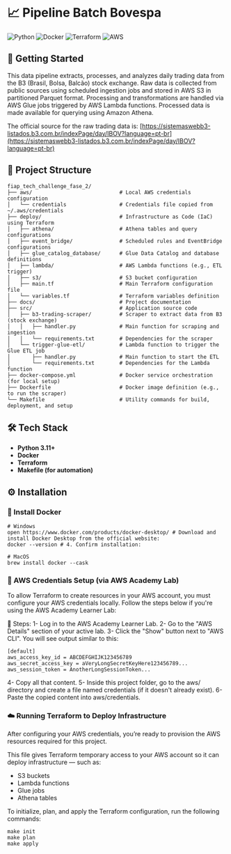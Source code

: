 # 📈 Pipeline Batch Bovespa

![Python](https://img.shields.io/badge/python-3670A0?style=for-the-badge&logo=python&logoColor=ffdd54) ![Docker](https://img.shields.io/badge/docker-%230db7ed.svg?style=for-the-badge&logo=docker&logoColor=white) ![Terraform](https://img.shields.io/badge/terraform-%235835CC.svg?style=for-the-badge&logo=terraform&logoColor=white) ![AWS](https://img.shields.io/badge/AWS-%23FF9900.svg?style=for-the-badge&logo=amazon-aws&logoColor=white)

## 🏁 Getting Started

This data pipeline extracts, processes, and analyzes daily trading data from the B3 (Brasil, Bolsa, Balcão) stock exchange.
Raw data is collected from public sources using scheduled ingestion jobs and stored in AWS S3 in partitioned Parquet format. Processing and transformations are handled via AWS Glue jobs triggered by AWS Lambda functions. Processed data is made available for querying using Amazon Athena.

The official source for the raw trading data is: [https://sistemaswebb3-listados.b3.com.br/indexPage/day/IBOV?language=pt-br](https://sistemaswebb3-listados.b3.com.br/indexPage/day/IBOV?language=pt-br)

## 📁 Project Structure

```
fiap_tech_challenge_fase_2/
├── aws/                            # Local AWS credentials configuration
│   └── credentials                 # Credentials file copied from ~/.aws/credentials
├── deploy/                         # Infrastructure as Code (IaC) using Terraform
│   ├── athena/                     # Athena tables and query configurations
│   ├── event_bridge/               # Scheduled rules and EventBridge configurations
│   ├── glue_catalog_database/      # Glue Data Catalog and database definitions
│   ├── lambda/                     # AWS Lambda functions (e.g., ETL trigger)
│   ├── s3/                         # S3 bucket configuration
│   ├── main.tf                     # Main Terraform configuration file
│   └── variables.tf                # Terraform variables definition
├── docs/                           # Project documentation
├── src/                            # Application source code
│   ├── b3-trading-scraper/         # Scraper to extract data from B3 (stock exchange)
│   │   ├── handler.py              # Main function for scraping and ingestion
│   │   └── requirements.txt        # Dependencies for the scraper
│   └── trigger-glue-etl/           # Lambda function to trigger the Glue ETL job
│       ├── handler.py              # Main function to start the ETL
│       └── requirements.txt        # Dependencies for the Lambda function
├── docker-compose.yml              # Docker service orchestration (for local setup)
├── Dockerfile                      # Docker image definition (e.g., to run the scraper)
└── Makefile                        # Utility commands for build, deployment, and setup
```

## 🛠️ Tech Stack

- **Python 3.11+** 
- **Docker**  
- **Terraform**  
- **Makefile (for automation)**

## ⚙️ Installation

### 🐳 Install Docker

```
# Windows
open https://www.docker.com/products/docker-desktop/ # Download and install Docker Desktop from the official website:
docker --version # 4. Confirm installation:

# MacOS
brew install docker --cask
```

### 🔐 AWS Credentials Setup (via AWS Academy Lab)

To allow Terraform to create resources in your AWS account, you must configure your AWS credentials locally. Follow the steps below if you're using the AWS Academy Learner Lab:

📘 Steps:
1- Log in to the AWS Academy Learner Lab.
2- Go to the "AWS Details" section of your active lab.
3- Click the "Show" button next to "AWS CLI". You will see output similar to this:
```
[default]
aws_access_key_id = ABCDEFGHIJK123456789
aws_secret_access_key = aVeryLongSecretKeyHere123456789...
aws_session_token = AnotherLongSessionToken...
```
4- Copy all that content.
5- Inside this project folder, go to the aws/ directory and create a file named credentials (if it doesn't already exist).
6- Paste the copied content into aws/credentials.

### ☁️ Running Terraform to Deploy Infrastructure

After configuring your AWS credentials, you’re ready to provision the AWS resources required for this project.

This file gives Terraform temporary access to your AWS account so it can deploy infrastructure — such as:

- S3 buckets
- Lambda functions
- Glue jobs
- Athena tables

To initialize, plan, and apply the Terraform configuration, run the following commands:
```
make init
make plan
make apply
```